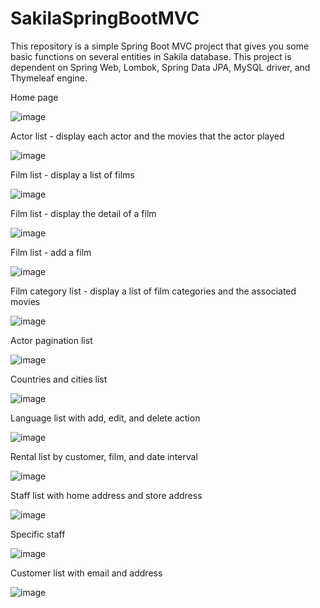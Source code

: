# SakilaSpringBootMVC

This repository is a simple Spring Boot MVC project that gives you some basic functions on several entities in Sakila database.
This project is dependent on Spring Web, Lombok, Spring Data JPA, MySQL driver, and Thymeleaf engine.

Home page

![image](https://github.com/wooly905/SakilaSpringBootMVC/assets/18693681/bd9fc8d4-5023-4023-8fb2-bf3d7ef9b94f)

Actor list - display each actor and the movies that the actor played

![image](https://github.com/wooly905/SakilaSpringBootMVC/assets/18693681/79821356-f2f0-42bf-90c1-0bb06c650fd7)

Film list - display a list of films

![image](https://github.com/wooly905/SakilaSpringBootMVC/assets/18693681/f77c01b6-3b4f-47f1-adff-1d834f467f72)

Film list - display the detail of a film

![image](https://github.com/wooly905/SakilaSpringBootMVC/assets/18693681/aff9ab00-f137-470e-9cda-2c6bd82f7911)

Film list - add a film

![image](https://github.com/wooly905/SakilaSpringBootMVC/assets/18693681/213ed820-8cdf-4cf5-8ead-69a548f63cc4)

Film category list - display a list of film categories and the associated movies

![image](https://github.com/wooly905/SakilaSpringBootMVC/assets/18693681/7cf51c4e-4c25-4fbb-97bb-0500415679ae)

Actor pagination list

![image](https://github.com/wooly905/SakilaSpringBootMVC/assets/18693681/fcf40013-4e3b-4e97-b889-1b758900c657)

Countries and cities list

![image](https://github.com/wooly905/SakilaSpringBootMVC/assets/18693681/e8aaccc5-5a6f-4b65-9c6b-d42308f43162)

Language list with add, edit, and delete action

![image](https://github.com/wooly905/SakilaSpringBootMVC/assets/18693681/edfa899f-6adf-4c60-9db3-223dd89537a0)

Rental list by customer, film, and date interval

![image](https://github.com/wooly905/SakilaSpringBootMVC/assets/18693681/18775bc1-8d9d-4a6d-938d-d6495d30b8e0)

Staff list with home address and store address

![image](https://github.com/wooly905/SakilaSpringBootMVC/assets/18693681/1aad6069-c2b1-4fe8-94b6-05b2ab041207)

Specific staff 

![image](https://github.com/wooly905/SakilaSpringBootMVC/assets/18693681/edd849a9-0923-49b7-b958-1000728b6ea5)

Customer list with email and address

![image](https://github.com/wooly905/SakilaSpringBootMVC/assets/18693681/939601a2-163f-4a4b-8699-dd2bc51965d1)
